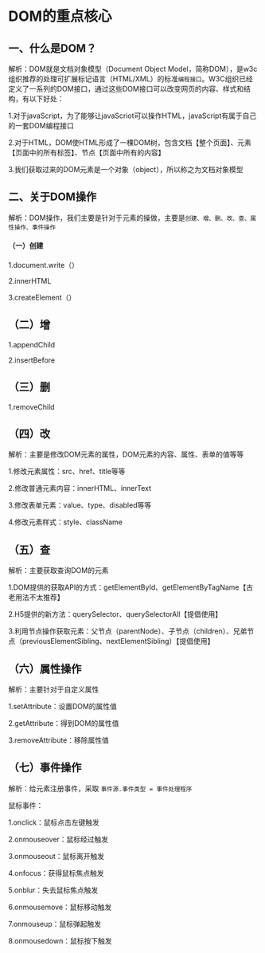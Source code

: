 # DOM的重点核心

## 一、什么是DOM？

解析：DOM就是文档对象模型（Document Object Model，简称DOM），是w3c组织推荐的处理可扩展标记语言（HTML/XML）的标准`编程接口`。W3C组织已经定义了一系列的DOM接口，通过这些DOM接口可以改变网页的内容、样式和结构，有以下好处：

1.对于javaScript，为了能够让javaScriot可以操作HTML，javaScript有属于自己的一套DOM编程接口

2.对于HTML，DOM使HTML形成了一棵DOM树，包含文档【整个页面】、元素【页面中的所有标签】、节点【页面中所有的内容】

3.我们获取过来的DOM元素是一个对象（object），所以称之为文档对象模型

## 二、关于DOM操作

解析：DOM操作，我们主要是针对于元素的操做，主要是`创建、增、删、改、查、属性操作、事件操作`

#### （一）创建

1.document.write（）

2.innerHTML

3.createElement（）

## （二）增

1.appendChild

2.insertBefore

## （三）删

1.removeChild

## （四）改

解析：主要是修改DOM元素的属性，DOM元素的内容、属性、表单的值等等

1.修改元素属性：src、href、title等等

2.修改普通元素内容：innerHTML、innerText

3.修改表单元素：value、type、disabled等等

4.修改元素样式：style、className

## （五）查

解析：主要获取查询DOM的元素

1.DOM提供的获取API的方式：getElementById、getElementByTagName【古老用法不太推荐】

2.H5提供的新方法：querySelector、querySelectorAll【提倡使用】

3.利用节点操作获取元素：父节点（parentNode）、子节点（children）、兄弟节点（previousElementSibling、nextElementSibling）【提倡使用】

## （六）属性操作

解析：主要针对于自定义属性

1.setAttribute：设置DOM的属性值

2.getAttribute：得到DOM的属性值

3.removeAttribute：移除属性值

## （七）事件操作

解析：给元素注册事件，采取 `事件源.事件类型 = 事件处理程序`

鼠标事件：

1.onclick：鼠标点击左键触发

2.onmouseover：鼠标经过触发

3.onmouseout：鼠标离开触发

4.onfocus：获得鼠标焦点触发

5.onblur：失去鼠标焦点触发

6.onmousemove：鼠标移动触发

7.onmouseup：鼠标弹起触发

8.onmousedown：鼠标按下触发
